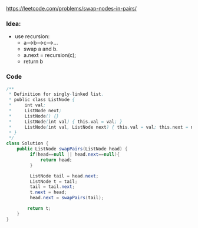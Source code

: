 https://leetcode.com/problems/swap-nodes-in-pairs/
### Idea:
- use recursion:
	- a-->b-->c-->...
	- swap a and b.
	- a.next = recursion(c);
	- return b

### Code
```java
/**
 * Definition for singly-linked list.
 * public class ListNode {
 *     int val;
 *     ListNode next;
 *     ListNode() {}
 *     ListNode(int val) { this.val = val; }
 *     ListNode(int val, ListNode next) { this.val = val; this.next = next; }
 * }
 */
class Solution {
    public ListNode swapPairs(ListNode head) {
         if(head==null || head.next==null){
             return head;
         }

         ListNode tail = head.next;
         ListNode t = tail;
         tail = tail.next;
         t.next = head;
         head.next = swapPairs(tail);

        return t;
    }
}
```